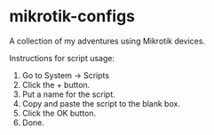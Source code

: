 # mikrotik-configs
A collection of my adventures using Mikrotik devices.

Instructions for script usage:
1. Go to System -> Scripts
2. Click the + button.
3. Put a name for the script.
4. Copy and paste the script to the blank box.
5. Click the OK button.
6. Done.
